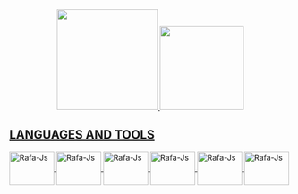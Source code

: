 
<div align="center">
  <a href="https://github.com/KafeisM">
  <img height="180em" src="https://github-readme-stats.vercel.app/api?username=KafeisM&show_icons=true&theme=dracula&include_all_commits=true&count_private=true"/>
  <img height="150em" src="https://github-readme-stats.vercel.app/api/top-langs/?username=KafeisM&layout=compact&langs_count=7&theme=dracula"/>
</div>
<div align="center">
  <a href="https://github.com/KafeisM">
    </div>

## LANGUAGES AND TOOLS
<div>
<a href="https://www.java.com/es/download/help/whatis_java.html" rel="nofollow"> 
  <img align="center" alt="Rafa-Js" height="60" width="80" src="https://cdn.jsdelivr.net/gh/devicons/devicon/icons/java/java-original.svg">
<a href="https://www.gnu.org/software/bash/"> 
  <img align="center" alt="Rafa-Js" height="60" width="80" src="https://cdn.jsdelivr.net/gh/devicons/devicon/icons/bash/bash-original.svg">
<a href="https://www.linux.org/"> 
  <img align="center" alt="Rafa-Js" height="60" width="80" src="https://cdn.jsdelivr.net/gh/devicons/devicon/icons/linux/linux-original.svg">
<a href="https://code.visualstudio.com/"> 
  <img align="center" alt="Rafa-Js" height="60" width="80" src="https://cdn.jsdelivr.net/gh/devicons/devicon/icons/vscode/vscode-original-wordmark.svg">
<a href="https://es.wikipedia.org/wiki/C_(lenguaje_de_programaci%C3%B3n)"> 
  <img align="center" alt="Rafa-Js" height="60" width="80" src="https://cdn.jsdelivr.net/gh/devicons/devicon/icons/c/c-original.svg">
<a href="https://developer.android.com/studio"> 
  <img align="center" alt="Rafa-Js" height="60" width="80" src="https://cdn.jsdelivr.net/gh/devicons/devicon/icons/androidstudio/androidstudio-original.svg" />
  
</div>
